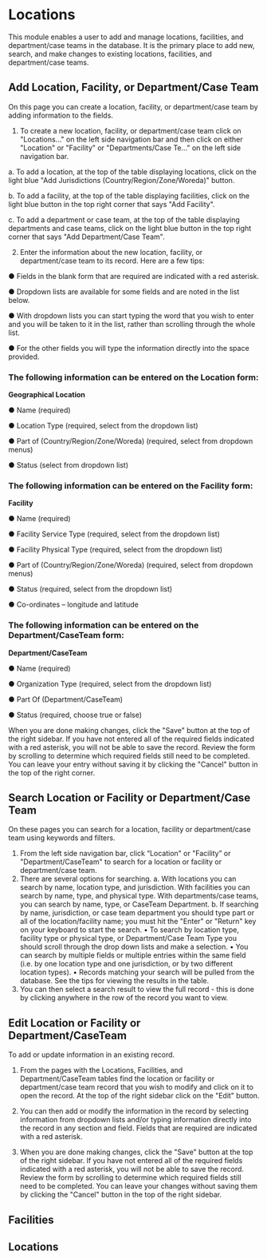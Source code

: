 # Locations

This module enables a user to add and manage locations, facilities, and department/case teams in the database. It is the primary place to add new, search, and make changes to existing locations, facilities, and department/case teams.

## Add Location, Facility, or Department/Case Team
On this page you can create a location, facility, or department/case team by adding information to the fields.

1. To create a new location, facility, or department/case team click on "Locations..." on the left side navigation bar and then click on either "Location" or "Facility" or "Departments/Case Te..." on the left side navigation bar.

a. To add a location, at the top of the table displaying locations, click on the light blue "Add Jurisdictions (Country/Region/Zone/Woreda)" button.

b. To add a facility, at the top of the table displaying facilities, click on the light blue button in the top right corner that says "Add Facility".

c. To add a department or case team, at the top of the table displaying departments and case teams, click on the light blue button in the top right corner that says "Add Department/Case Team".

2. Enter the information about the new location, facility, or department/case team to its record. Here are a few tips:

● Fields in the blank form that are required are indicated with a red asterisk.

● Dropdown lists are available for some fields and are noted in the list below.

● With dropdown lists you can start typing the word that you wish to enter and you will be taken to it in the list, rather than scrolling through the whole list.

● For the other fields you will type the information directly into the space provided.

### The following information can be entered on the Location form:

**Geographical Location**

● Name (required)

● Location Type (required, select from the dropdown list)

● Part of (Country/Region/Zone/Woreda) (required, select from dropdown menus)

● Status (select from dropdown list)

###  The following information can be entered on the Facility form:

**Facility**

● Name (required)

● Facility Service Type (required, select from the dropdown list)

● Facility Physical Type (required, select from the dropdown list)

● Part of (Country/Region/Zone/Woreda) (required, select from dropdown menus)

● Status (required, select from the dropdown list)

● Co-ordinates – longitude and latitude


### The following information can be entered on the Department/CaseTeam form:

**Department/CaseTeam**

● Name (required)

● Organization Type (required, select from the dropdown list)

● Part Of (Department/CaseTeam)

● Status (required, choose true or false)


When you are done making changes, click the "Save" button at the top of the right sidebar. If you have not entered all of the required fields indicated with a red asterisk, you will not be able to save the record. Review the form by scrolling to determine which required fields still need to be completed. You can leave your entry without saving it by clicking the "Cancel" button in the top of the right corner.

## Search Location or Facility or Department/Case Team

On these pages you can search for a location, facility or department/case team using keywords and filters.

1. From the left side navigation bar, click “Location" or "Facility” or "Department/CaseTeam" to search for a location or facility or department/case team.
2. There are several options for searching.
    a. With locations you can search by name, location type, and jurisdiction. With facilities you can search by name, type, and physical type. With departments/case           teams, you can search by name, type, or CaseTeam Department.
    b. If searching by name, jurisdiction, or case team department you should type part or all of the location/facility name; you must hit the "Enter" or "Return" key          on your keyboard to start the search.
              • To search by location type, facility type or physical type, or Department/Case Team Type you should scroll through the drop down lists and make a                         selection.
              • You can search by multiple fields or multiple entries within the same field (i.e. by one location type and one jurisdiction, or by two different                          location types).
              • Records matching your search will be pulled from the database. See the tips for viewing the results in the table.
3. You can then select a search result to view the full record - this is done by clicking anywhere in the row of the record you want to view.


## Edit Location or Facility or Department/CaseTeam

To add or update information in an existing record.

1. From the pages with the Locations, Facilities, and Department/CaseTeam tables find the location or facility or department/case team record that you wish to modify       and click on it to open the record. At the top of the right sidebar click on the "Edit" button.

2. You can then add or modify the information in the record by selecting information from dropdown lists and/or typing information directly into the record in any        section and field. Fields that are required are indicated with a red asterisk.
3. When you are done making changes, click the "Save" button at the top of the right sidebar. If you have not entered all of the required fields indicated with a red       asterisk, you will not be able to save the record. Review the form by scrolling to determine which required fields still need to be completed. You can leave your         changes without saving them by clicking the "Cancel" button in the top of the right sidebar.

## Facilities
## Locations